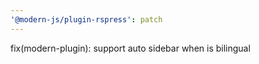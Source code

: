 ```yaml
---
'@modern-js/plugin-rspress': patch
---
```


fix(modern-plugin): support auto sidebar when is bilingual
